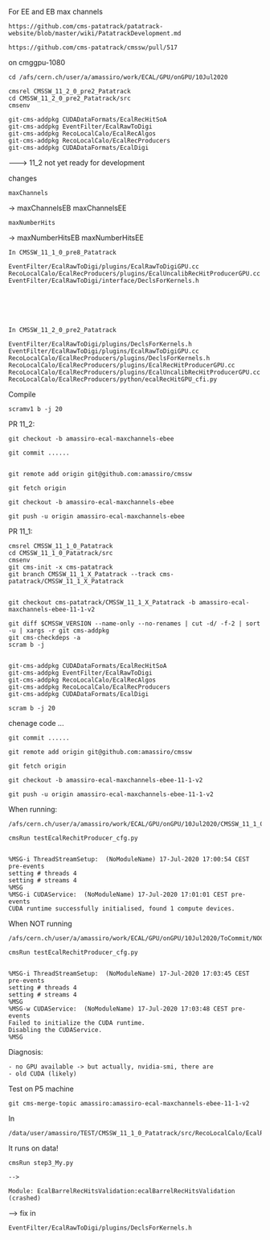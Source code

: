 For EE and EB max channels
    
    https://github.com/cms-patatrack/patatrack-website/blob/master/wiki/PatatrackDevelopment.md
    
    https://github.com/cms-patatrack/cmssw/pull/517
    
    
    
    
    
on cmggpu-1080

    cd /afs/cern.ch/user/a/amassiro/work/ECAL/GPU/onGPU/10Jul2020

    cmsrel CMSSW_11_2_0_pre2_Patatrack
    cd CMSSW_11_2_0_pre2_Patatrack/src
    cmsenv

    git-cms-addpkg CUDADataFormats/EcalRecHitSoA
    git-cms-addpkg EventFilter/EcalRawToDigi
    git-cms-addpkg RecoLocalCalo/EcalRecAlgos
    git-cms-addpkg RecoLocalCalo/EcalRecProducers
    git-cms-addpkg CUDADataFormats/EcalDigi


---> 11_2 not yet ready for development
      
    
        
changes 

    maxChannels  
->
    maxChannelsEB
    maxChannelsEE
    
    
    
    maxNumberHits
-> 
    maxNumberHitsEB
    maxNumberHitsEE


    In CMSSW_11_1_0_pre8_Patatrack
    
    EventFilter/EcalRawToDigi/plugins/EcalRawToDigiGPU.cc
    RecoLocalCalo/EcalRecProducers/plugins/EcalUncalibRecHitProducerGPU.cc
    EventFilter/EcalRawToDigi/interface/DeclsForKernels.h
    
    
    
    
    
    
    In CMSSW_11_2_0_pre2_Patatrack
    
    EventFilter/EcalRawToDigi/plugins/DeclsForKernels.h 
    EventFilter/EcalRawToDigi/plugins/EcalRawToDigiGPU.cc
    RecoLocalCalo/EcalRecProducers/plugins/DeclsForKernels.h 
    RecoLocalCalo/EcalRecProducers/plugins/EcalRecHitProducerGPU.cc 
    RecoLocalCalo/EcalRecProducers/plugins/EcalUncalibRecHitProducerGPU.cc 
    RecoLocalCalo/EcalRecProducers/python/ecalRecHitGPU_cfi.py
    
    
Compile

    scramv1 b -j 20
    
    
PR 11_2:
 
    git checkout -b amassiro-ecal-maxchannels-ebee
    
    git commit ......
    
    
    git remote add origin git@github.com:amassiro/cmssw
 
    git fetch origin
    
    git checkout -b amassiro-ecal-maxchannels-ebee

    git push -u origin amassiro-ecal-maxchannels-ebee

    
    

PR 11_1:
 
    cmsrel CMSSW_11_1_0_Patatrack
    cd CMSSW_11_1_0_Patatrack/src
    cmsenv
    git cms-init -x cms-patatrack
    git branch CMSSW_11_1_X_Patatrack --track cms-patatrack/CMSSW_11_1_X_Patatrack

 
    git checkout cms-patatrack/CMSSW_11_1_X_Patatrack -b amassiro-ecal-maxchannels-ebee-11-1-v2
    
    git diff $CMSSW_VERSION --name-only --no-renames | cut -d/ -f-2 | sort -u | xargs -r git cms-addpkg
    git cms-checkdeps -a
    scram b -j


    git-cms-addpkg CUDADataFormats/EcalRecHitSoA
    git-cms-addpkg EventFilter/EcalRawToDigi
    git-cms-addpkg RecoLocalCalo/EcalRecAlgos
    git-cms-addpkg RecoLocalCalo/EcalRecProducers
    git-cms-addpkg CUDADataFormats/EcalDigi

    scram b -j 20
    
chenage code ...

    git commit ......
    
    git remote add origin git@github.com:amassiro/cmssw
 
    git fetch origin
    
    git checkout -b amassiro-ecal-maxchannels-ebee-11-1-v2

    git push -u origin amassiro-ecal-maxchannels-ebee-11-1-v2

    
    
    
 
 
 
 
When running:

    /afs/cern.ch/user/a/amassiro/work/ECAL/GPU/onGPU/10Jul2020/CMSSW_11_1_0_pre8_Patatrack/src/RecoLocalCalo/EcalRecProducers/test
    
    cmsRun testEcalRechitProducer_cfg.py
    
    
    %MSG-i ThreadStreamSetup:  (NoModuleName) 17-Jul-2020 17:00:54 CEST pre-events
    setting # threads 4
    setting # streams 4
    %MSG
    %MSG-i CUDAService:  (NoModuleName) 17-Jul-2020 17:01:01 CEST pre-events
    CUDA runtime successfully initialised, found 1 compute devices.


When NOT running

    /afs/cern.ch/user/a/amassiro/work/ECAL/GPU/onGPU/10Jul2020/ToCommit/NOCHANGESNOTHIG/CMSSW_11_1_0_Patatrack/src/RecoLocalCalo/EcalRecProducers/test
    
    cmsRun testEcalRechitProducer_cfg.py
    
    
    %MSG-i ThreadStreamSetup:  (NoModuleName) 17-Jul-2020 17:03:45 CEST pre-events
    setting # threads 4
    setting # streams 4
    %MSG
    %MSG-w CUDAService:  (NoModuleName) 17-Jul-2020 17:03:48 CEST pre-events
    Failed to initialize the CUDA runtime.
    Disabling the CUDAService.
    %MSG

    
Diagnosis:

    - no GPU available -> but actually, nvidia-smi, there are
    - old CUDA (likely)
    
    

Test on P5 machine

    git cms-merge-topic amassiro:amassiro-ecal-maxchannels-ebee-11-1-v2


In 

    /data/user/amassiro/TEST/CMSSW_11_1_0_Patatrack/src/RecoLocalCalo/EcalRecProducers/test
    
It runs on data!

    cmsRun step3_My.py
    
    --> 

    Module: EcalBarrelRecHitsValidation:ecalBarrelRecHitsValidation (crashed)

--> fix in 

    EventFilter/EcalRawToDigi/plugins/DeclsForKernels.h

